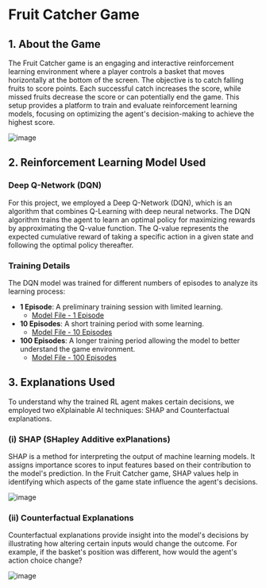 # Fruit Catcher Game

## 1. About the Game

The Fruit Catcher game is an engaging and interactive reinforcement learning environment where a player controls a basket that moves horizontally at the bottom of the screen. The objective is to catch falling fruits to score points. Each successful catch increases the score, while missed fruits decrease the score or can potentially end the game. This setup provides a platform to train and evaluate reinforcement learning models, focusing on optimizing the agent's decision-making to achieve the highest score.

![image](https://github.com/user-attachments/assets/1108b0bb-e90f-48f2-9167-48611105905d)  <!-- Replace 'link_to_game_image_here' with the actual URL for the game image in your repository -->

## 2. Reinforcement Learning Model Used

### Deep Q-Network (DQN)

For this project, we employed a Deep Q-Network (DQN), which is an algorithm that combines Q-Learning with deep neural networks. The DQN algorithm trains the agent to learn an optimal policy for maximizing rewards by approximating the Q-value function. The Q-value represents the expected cumulative reward of taking a specific action in a given state and following the optimal policy thereafter.

### Training Details

The DQN model was trained for different numbers of episodes to analyze its learning process:
- **1 Episode**: A preliminary training session with limited learning.
  - [Model File - 1 Episode](link_to_1_episode_model_here)
- **10 Episodes**: A short training period with some learning.
  - [Model File - 10 Episodes](link_to_10_episode_model_here)
- **100 Episodes**: A longer training period allowing the model to better understand the game environment.
  - [Model File - 100 Episodes](link_to_100_episode_model_here)


## 3. Explanations Used

To understand why the trained RL agent makes certain decisions, we employed two eXplainable AI techniques: SHAP and Counterfactual explanations.

### (i) SHAP (SHapley Additive exPlanations)

SHAP is a method for interpreting the output of machine learning models. It assigns importance scores to input features based on their contribution to the model's prediction. In the Fruit Catcher game, SHAP values help in identifying which aspects of the game state influence the agent's decisions.

![image](https://github.com/user-attachments/assets/e23715aa-fda7-4083-ad11-d9421551e9ef)  <!-- Replace 'link_to_shap_image_here' with the actual URL for the SHAP explanation image in your repository -->

### (ii) Counterfactual Explanations

Counterfactual explanations provide insight into the model's decisions by illustrating how altering certain inputs would change the outcome. For example, if the basket's position was different, how would the agent's action choice change?

![image](https://github.com/user-attachments/assets/84e5d016-a8d4-4e5d-8940-9c249bc704ad)  <!-- Replace 'link_to_counterfactual_image_here' with the actual URL for the Counterfactual explanation image in your repository -->
